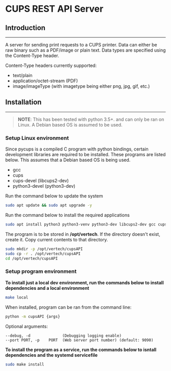 # CUPS REST API Server

## Introduction 
---
A server for sending print requests to a CUPS printer. Data can either be raw binary such as a PDF/image or plain text. Data types are specified using the Content-Type header.

Content-Type headers currently supported:
 - text/plain
 - application/octet-stream (PDF)
 - image/imageType (with imagetype being either png, jpg, gif, etc.)

## Installation
---
>**NOTE**: This has been tested with python 3.5+. and can only be ran on Linux. A Debian based OS is assumed to be used.

### Setup Linux environment
Since pycups is a compiled C program with python bindings, certain development libraries are required to be installed. These programs are listed below. This assumes that a Debian based OS is being used.
- gcc
- cups
- cups-devel (libcups2-dev)
- python3-devel (python3-dev)

Run the command below to update the system
```bash
sudo apt update && sudo apt upgrade -y
```

Run the command below to install the required applications
```bash
sudo apt install python3 python3-venv python3-dev libcups2-dev gcc cups
```

The program is to be stored in **/opt/vertech**. If the directory doesn't exist, create it. Copy current contents to that directory.
```bash
sudo mkdir -p /opt/vertech/cupsAPI
sudo cp -r . /opt/vertech/cupsAPI
cd /opt/vertech/cupsAPI
```

### Setup program environment
**To install just a local dev environment, run the commands below to install dependencies and a local environment**
```bash
make local
```

When installed, program can be ran from the command line:
```bash
python -m cupsAPI {args}
```

Optional arguments:
```
--debug, -d              (Debugging logging enable)
--port PORT, -p    PORT  (Web server port number) (default: 9090)
```

**To install the program as a service, run the commands below to isntall dependencies and the systemd servicefile**

```bash
sudo make install
```
